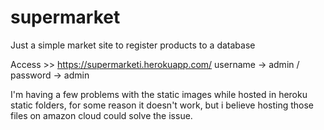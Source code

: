 # supermarket

Just a simple market site to register products to a database

Access >> https://supermarketi.herokuapp.com/
username -> admin / password -> admin

I'm having a few problems with the static images while hosted in heroku static folders, for some reason it doesn't work, but i believe hosting those files on amazon cloud could solve the issue.
